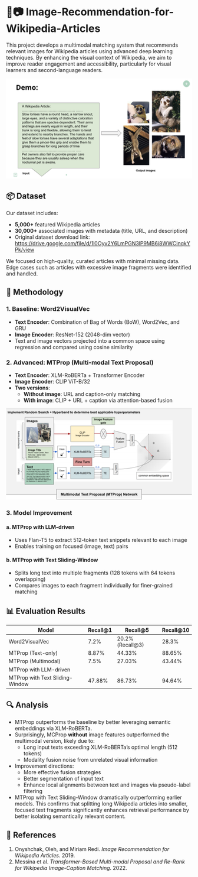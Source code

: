 # 📰📷 Image-Recommendation-for-Wikipedia-Articles

This project develops a multimodal matching system that recommends relevant images for Wikipedia articles using advanced deep learning techniques. By enhancing the visual context of Wikipedia, we aim to improve reader engagement and accessibility, particularly for visual learners and second-language readers.

![Demo](Demo.png)

## 📦 Dataset
Our dataset includes:
- **5,000+** featured Wikipedia articles
- **30,000+** associated images with metadata (title, URL, and description)
- Original dataset download link: https://drive.google.com/file/d/1l0Oyv2Y6LmPGN3lP9MB6i8WWCinqkYPk/view

We focused on high-quality, curated articles with minimal missing data. Edge cases such as articles with excessive image fragments were identified and handled.

## 🧠 Methodology

### 1. **Baseline: Word2VisualVec**
- **Text Encoder**: Combination of Bag of Words (BoW), Word2Vec, and GRU
- **Image Encoder**: ResNet-152 (2048-dim vector)
- Text and image vectors projected into a common space using regression and compared using cosine similarity

### 2. **Advanced: MTProp (Multi-modal Text Proposal)**
- **Text Encoder**: XLM-RoBERTa + Transformer Encoder
- **Image Encoder**: CLIP ViT-B/32
- **Two versions**:
  - **Without image**: URL and caption-only matching
  - **With image**: CLIP + URL + caption via attention-based fusion

![MTProp Architecture](MTProp.png)
 
### 3. **Model Improvement**
#### a. **MTProp with LLM-driven**
- Uses Flan-T5 to extract 512-token text snippets relevant to each image
- Enables training on focused (image, text) pairs

#### b. **MTProp with Text Sliding-Window**
- Splits long text into multiple fragments (128 tokens with 64 tokens overlapping)
- Compares images to each fragment individually for finer-grained matching

## 📊 Evaluation Results

| Model                          | Recall@1 |      Recall@5      | Recall@10 |
|--------------------------------|----------|--------------------|-----------|
| Word2VisualVec                 |   7.2%   |   20.2%(Recall@3)  |   28.3%   |
| MTProp (Text-only)             |   8.87%  |        44.33%      |   88.65%  |
| MTProp (Multimodal)            |   7.5%   |       27.03%       |   43.44%  |
| MTProp with LLM-driven         |          |                    |           |
| MTProp with Text Sliding-Window|  47.88%  |       86.73%       |   94.64%  |

## 🔍 Analysis
- MTProp outperforms the baseline by better leveraging semantic embeddings via XLM-RoBERTa.
- Surprisingly, MCProp **without** image features outperformed the multimodal version, likely due to:
  - Long input texts exceeding XLM-RoBERTa’s optimal length (512 tokens)
  - Modality fusion noise from unrelated visual information
- Improvement directions:
  - More effective fusion strategies
  - Better segmentation of input text
  - Enhance local alignments between text and images via pseudo-label filtering
- MTProp with Text Sliding-Window dramatically outperforming earlier models. This confirms that splitting long Wikipedia articles into smaller, focused text fragments significantly enhances retrieval performance by better isolating semantically relevant content.

## 📜 References
1. Onyshchak, Oleh, and Miriam Redi. *Image Recommendation for Wikipedia Articles*. 2019.  
2. Messina et al. *Transformer-Based Multi-modal Proposal and Re-Rank for Wikipedia Image-Caption Matching*. 2022.

